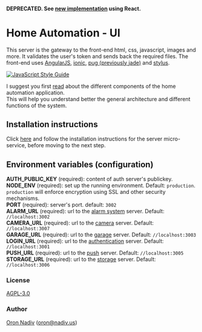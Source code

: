 #### DEPRECATED. See [new implementation][ui-react-url] using React.

# Home Automation - UI
This server is the gateway to the front-end html, css, javascript, images and more.
It validates the user's token and sends back the required files.
The front-end uses [AngularJS][angular-url], [ionic][ionic-url], [pug (previously jade)][pug-url] and [stylus][stylus-url].

[![JavaScript Style Guide][standard-image]][standard-url]

I suggest you first [read][overview-url] about the different components of the home automation application.  
This will help you understand better the general architecture and different functions of the system.

## Installation instructions
Click [here][server-installation-instruction-url] and follow the installation instructions for the server micro-service, before moving to the next step.

## Environment variables (configuration)
__AUTH\_PUBLIC\_KEY__ (required): content of auth server's publickey.  
__NODE\_ENV__ (required): set up the running environment.  Default: `production`.  `production` will enforce encryption using SSL and other security mechanisms.  
__PORT__ (required): server's port.  default: `3002`  
__ALARM\_URL__ (required): url to the [alarm system][alarm-url] server.  Default: `//localhost:3002`  
__CAMERA\_URL__ (required): url to the [camera][camera-url] server.  Default: `//localhost:3007`  
__GARAGE\_URL__ (required): url to the [garage][garage-url] server.  Default: `//localhost:3003`  
__LOGIN\_URL__ (required): url to the [authentication][auth-url] server.  Default: `//localhost:3001`  
__PUSH\_URL__ (required): url to the [push][push-url] server.  Default: `//localhost:3005`  
__STORAGE\_URL__ (required): url to the [storage][storage-url] server.  Default: `//localhost:3006`

### License
[AGPL-3.0](https://spdx.org/licenses/AGPL-3.0.html)

### Author
[Oron Nadiv](https://github.com/OronNadiv) ([oron@nadiv.us](mailto:oron@nadiv.us))

[dependencies-image]: https://david-dm.org/OronNadiv/home-automation-ui/status.svg
[dependencies-url]: https://david-dm.org/OronNadiv/home-automation-ui
[dependencies-dev-image]: https://david-dm.org/OronNadiv/home-automation-ui/dev-status.svg
[dependencies-dev-url]: https://david-dm.org/OronNadiv/home-automation-ui?type=dev
[travis-image]: http://img.shields.io/travis/OronNadiv/home-automation-ui.svg?style=flat-square
[travis-url]: https://travis-ci.org/OronNadiv/home-automation-ui
[coveralls-image]: http://img.shields.io/coveralls/OronNadiv/home-automation-ui.svg?style=flat-square
[coveralls-url]: https://coveralls.io/r/OronNadiv/home-automation-ui
[standard-image]: https://img.shields.io/badge/code%20style-standard-brightgreen.svg
[standard-url]: http://standardjs.com

[angular-url]: https://angularjs.org
[ionic-url]: http://ionicframework.com
[pug-url]: http://jade-lang.com
[stylus-url]: http://stylus-lang.com

[overview-url]: https://oronnadiv.github.io/home-automation
[client-installation-instruction-url]: https://oronnadiv.github.io/home-automation/#installation-instructions-for-the-raspberry-pi-clients
[server-installation-instruction-url]: https://oronnadiv.github.io/home-automation/#installation-instructions-for-the-server-micro-services
[private-public-keys-url]: https://oronnadiv.github.io/home-automation/#generating-private-and-public-keys

[alarm-url]: https://github.com/OronNadiv/alarm-system-api
[auth-url]: https://github.com/OronNadiv/authentication-api
[camera-url]: https://github.com/OronNadiv/camera-api
[garage-url]: https://github.com/OronNadiv/garage-door-api
[notifications-url]: https://github.com/OronNadiv/notifications-api
[push-url]: https://github.com/OronNadiv/push-api
[storage-url]: https://github.com/OronNadiv/storage-api
[ui-url]: https://github.com/OronNadiv/home-automation-ui
[ui-react-url]: https://github.com/oronnadiv/home-automation-ui-react
